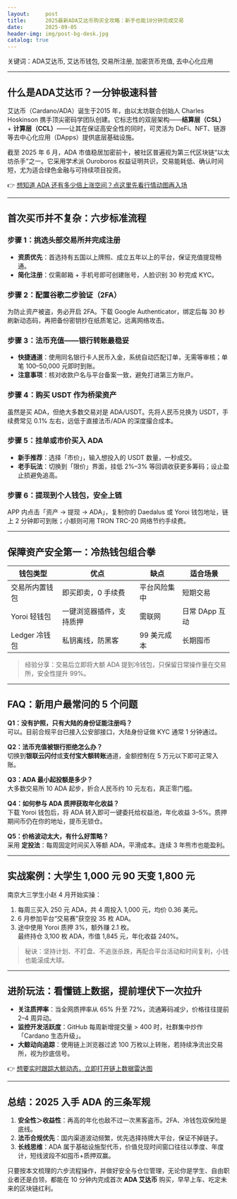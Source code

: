 ```yaml
---
layout:     post
title:      2025最新ADA艾达币购买全攻略：新手也能10分钟完成交易
date:       2025-09-05
header-img: img/post-bg-desk.jpg
catalog: true
---
```


关键词：ADA艾达币, 艾达币钱包, 交易所注册, 加密货币充值, 去中心化应用

---

## 什么是ADA艾达币？一分钟极速科普

艾达币（Cardano/ADA）诞生于2015 年，由以太坊联合创始人 Charles Hoskinson 携手顶尖密码学团队创建。它标志性的双层架构——**结算层（CSL）** + **计算层（CCL）**——让其在保证高安全性的同时，可灵活为 DeFi、NFT、链游等去中心化应用（DApps）提供底层基础设施。

截至 2025 年 6 月，ADA 市值稳居加密前十，被社区普遍视为第三代区块链“以太坊杀手”之一。它采用学术派 Ouroboros 权益证明共识，交易能耗低、确认时间短，尤为适合绿色金融与可持续项目投资。

👉 [想知道 ADA 还有多少倍上涨空间？点这里先看行情动图再入场](https://okxdog.com/)

---

## 首次买币并不复杂：六步标准流程

### 步骤 1：挑选头部交易所并完成注册
- **资质优先**：首选持有五国以上牌照、成立五年以上的平台，保证充值提现畅通。
- **简化注册**：仅需邮箱 + 手机号即可创建账号，人脸识别 30 秒完成 KYC。

### 步骤 2：配置谷歌二步验证（2FA）
为防止资产被盗，务必开启 2FA。下载 Google Authenticator，绑定后每 30 秒刷新动态码，再把备份密钥抄在纸质笔记，远离网络攻击。

### 步骤 3：法币充值——银行转账最稳妥
- **快捷通道**：使用同名银行卡人民币入金，系统自动匹配订单，无需等审核；单笔 100–50,000 元即时到账。
- **注意事项**：核对收款户名与平台备案一致，避免打进第三方账户。

### 步骤 4：购买 USDT 作为桥梁资产
虽然是买 ADA，但绝大多数交易对是 ADA/USDT。先将人民币兑换为 USDT，手续费常见 0.1% 左右，远低于直接法币/ADA 的深度撮合成本。

### 步骤 5：挂单或市价买入 ADA
- **新手推荐**：选择「市价」，输入想投入的 USDT 数量，一秒成交。
- **老手玩法**：切换到「限价」界面，挂低 2%–3% 等回调收获更多筹码；设止盈止损避免追高。

### 步骤 6：提现到个人钱包，安全上链
APP 内点击「资产 → 提现 → ADA」，复制你的 Daedalus 或 Yoroi 钱包地址，链上 2 分钟即可到账；小额则可用 TRON TRC-20 网络节约手续费。

---

## 保障资产安全第一：冷热钱包组合拳

| 钱包类型 | 优点 | 缺点 | 适合场景 |
|---|---|---|---|
| 交易所内置钱包 | 即买即卖，0 手续费 | 平台风险集中 | 短期交易 |
| Yoroi 轻钱包 | 一键浏览器插件，支持质押 | 需联网 | 日常 DApp 互动 |
| Ledger 冷钱包 | 私钥离线，防黑客 | 99 美元成本 | 长期囤币 |

> 经验分享：交易后立即将大额 ADA 提到冷钱包，只保留日常操作量在交易所，安全性提升 99%。

---

## FAQ：新用户最常问的 5 个问题

**Q1：没有护照，只有大陆的身份证能注册吗？**  
可以。目前合规平台已接入公安部接口，大陆身份证做 KYC 通常 1 分钟通过。

**Q2：法币充值被银行拒绝怎么办？**  
切换到**银联云闪付**或**支付宝大额转账**通道，金额控制在 5 万元以下即可正常入账。

**Q3：ADA 最小起投额是多少？**  
大多数交易所 10 ADA 起步，折合人民币约 10 元左右，真正零门槛。

**Q4：如何参与 ADA 质押获取年化收益？**  
下载 Yoroi 钱包后，将 ADA 转入即可一键委托给权益池，年化收益 3–5%。质押期间币仍在你的地址，提币无锁仓。

**Q5：价格波动太大，有什么好策略？**  
采用 **定投法**：每周固定时间买入等额 ADA，平滑成本。连续 3 年熊市也能盈利。

---

## 实战案例：大学生 1,000 元 90 天变 1,800 元

南京大三学生小赵 4 月开始实操：  
1. 每周三买入 250 元 ADA，共 4 周投入 1,000 元，均价 0.36 美元。  
2. 6 月参加平台“交易赛”获空投 35 枚 ADA。  
3. 途中使用 Yoroi 质押 3%，额外赚 2.1 枚。  
最终持仓 3,100 枚 ADA，市值 1,845 元，年化收益 240%。

> 秘诀：坚持计划、不盯盘、不追涨杀跌，再配合平台活动和时间复利，小钱也能滚成大球。

---

## 进阶玩法：看懂链上数据，提前埋伏下一次拉升

- **关注质押率**：当全网质押率从 65% 升至 72%，流通筹码减少，价格往往提前 2–4 周异动。  
- **监控开发活跃度**：GitHub 每周新增提交量 > 400 时，社群集中炒作「Cardano 生态升级」。  
- **大鲸动向追踪**：使用链上浏览器过滤 100 万枚以上转账，若持续净流出交易所，视为抄底信号。

👉 [想要实时跟踪大鲸动态，立即打开链上数据雷达图](https://okxdog.com/)

---

## 总结：2025 入手 ADA 的三条军规

1. **安全性＞收益性**：再高的年化也敌不过一次黑客盗币。2FA、冷钱包双保险是底线。  
2. **法币合规优先**：国内渠道波动频繁，优先选择持牌大平台，保证不掉链子。  
3. **长线思维**：ADA 属于基础设施型代币，价值兑现时间窗口往往以季度、年度计，短线波段不如囤币+质押双赢。

只要按本文梳理的六步流程操作，并做好安全与仓位管理，无论你是学生、自由职业者还是白领，都能在 10 分钟内完成首次 **ADA 艾达币** 购买，早早上车、吃定未来的区块链红利。
